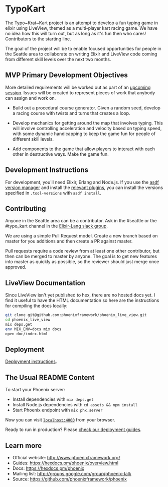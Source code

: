 # TypoKart

The Typo~Krat~Kart project is an attempt to develop a fun typing game in elixir using LiveView, themed as a multi-player kart racing game. We have no idea how this will turn out, but as long as it's fun then who cares! Contributors to the starting line.

The goal of the project will be to enable focused opportunities for people in the Seattle area to collaborate on writing Elixir and LiveView code coming from different skill levels over the next two months.

## MVP Primary Development Objectives

More detailed requirements will be worked out as part of an [upcoming session](https://github.com/elixir-sea/typo_kart/wiki/In-Person-Availability#upcoming-sessions). Issues will be created to represent pieces of work that anybody can assign and work on.

  * Build out a procedural course generator. Given a random seed, develop a racing course with twists and turns that creates a loop.

  * Develop mechanics for getting around the map that involves typing. This will involve controlling acceleration and velocity based on typing speed, with some dynamic handicapping to keep the game fun for people of different skill levels.

* Add components to the game that allow players to interact with each other in destructive ways. Make the game fun.

## Development Instructions

For development, you'll need Elixir, Erlang and Node.js. If you use the [asdf version manager](https://github.com/asdf-vm/asdf) and install the [relevant plugins](https://asdf-vm.com/#/plugins-all?id=plugin-list), you can install the versions specified in `.tool-versions` with `asdf install`.

## Contributing

Anyone in the Seattle area can be a contributor. Ask in the #seattle or the #typo_kart channel in the [Elixir-Lang slack group](https://elixir-slackin.herokuapp.com/).

We are using a simple Pull Request model. Create a new branch based on master for you additions and then create a PR against master.

Pull requests require a code review from at least one other contributor, but then can be merged to master by anyone. The goal is to get new features into master as quickly as possible, so the reviewer should just merge once approved.

## LiveView Documentation

Since LiveView isn't yet published to hex, there are no hosted docs yet. I find it useful to have the HTML documentation
so here are the instructions for compiling the docs locally:

```bash
git clone git@github.com:phoenixframework/phoenix_live_view.git
cd phoenix_live_view
mix deps.get
env MIX_ENV=docs mix docs
open doc/index.html
```

## Deployment

[Deployment instructions](DEPLOYMENT.md).

## The Usual README Content

To start your Phoenix server:

  * Install dependencies with `mix deps.get`
  * Install Node.js dependencies with `cd assets && npm install`
  * Start Phoenix endpoint with `mix phx.server`

Now you can visit [`localhost:4000`](http://localhost:4000) from your browser.

Ready to run in production? Please [check our deployment guides](https://hexdocs.pm/phoenix/deployment.html).

## Learn more

  * Official website: http://www.phoenixframework.org/
  * Guides: https://hexdocs.pm/phoenix/overview.html
  * Docs: https://hexdocs.pm/phoenix
  * Mailing list: http://groups.google.com/group/phoenix-talk
  * Source: https://github.com/phoenixframework/phoenix
